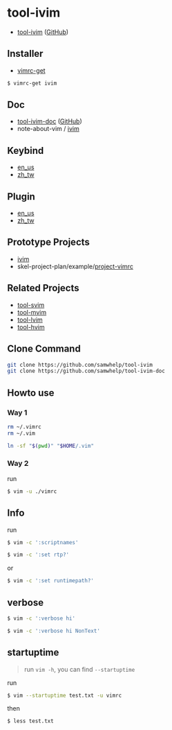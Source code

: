 

# tool-ivim

* [tool-ivim](https://github.com/samwhelp/tool-ivim) ([GitHub](https://github.com/samwhelp/tool-ivim))


## Installer

* [vimrc-get](https://github.com/samwhelp/note-about-vim/tree/gh-pages/_demo/project/vimrc-profile/vimrc-get)

``` sh
$ vimrc-get ivim
```

## Doc

* [tool-ivim-doc](https://samwhelp.github.io/tool-ivim-doc) ([GitHub](https://github.com/samwhelp/tool-ivim-doc))
* note-about-vim / [ivim](https://samwhelp.github.io/note-about-vim/read/project/ivim.html)


## Keybind

* [en_us](https://samwhelp.github.io/tool-ivim-doc/read/en_us/feature/keybind.html)
* [zh_tw](https://samwhelp.github.io/tool-ivim-doc/read/zh_tw/feature/keybind.html)


## Plugin

* [en_us](https://samwhelp.github.io/tool-ivim-doc/read/en_us/feature/plugin.html)
* [zh_tw](https://samwhelp.github.io/tool-ivim-doc/read/zh_tw/feature/plugin.html)


## Prototype Projects

* [ivim](https://github.com/samwhelp/note-about-vim/tree/gh-pages/_demo/prototype/ivim)
* skel-project-plan/example/[project-vimrc](https://github.com/samwhelp/skel-project-plan/tree/gh-pages/example/project-vimrc)


## Related Projects

* [tool-svim](https://github.com/samwhelp/tool-svim)
* [tool-mvim](https://github.com/samwhelp/tool-mvim)
* [tool-lvim](https://github.com/samwhelp/tool-lvim)
* [tool-hvim](https://github.com/samwhelp/tool-hvim)


## Clone Command

``` sh
git clone https://github.com/samwhelp/tool-ivim
git clone https://github.com/samwhelp/tool-ivim-doc
```










## Howto use


### Way 1

``` sh
rm ~/.vimrc
rm ~/.vim
```

``` sh
ln -sf "$(pwd)" "$HOME/.vim"
```

### Way 2

run

``` sh
$ vim -u ./vimrc
```

## Info

run

``` sh
$ vim -c ':scriptnames'
```

``` sh
$ vim -c ':set rtp?'
```

or

``` sh
$ vim -c ':set runtimepath?'
```


## verbose

``` sh
$ vim -c ':verbose hi'
```

``` sh
$ vim -c ':verbose hi NonText'
```


## startuptime

> run `vim -h`, you can find `--startuptime`

run

``` sh
$ vim --startuptime test.txt -u vimrc
```

then

``` sh
$ less test.txt
```
